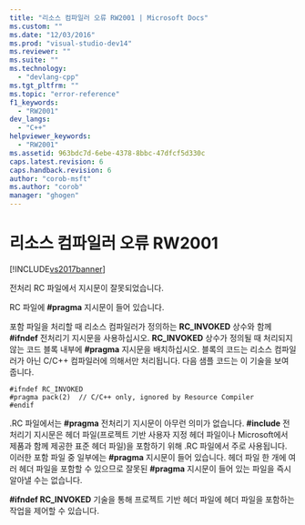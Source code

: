 ```yaml
---
title: "리소스 컴파일러 오류 RW2001 | Microsoft Docs"
ms.custom: ""
ms.date: "12/03/2016"
ms.prod: "visual-studio-dev14"
ms.reviewer: ""
ms.suite: ""
ms.technology: 
  - "devlang-cpp"
ms.tgt_pltfrm: ""
ms.topic: "error-reference"
f1_keywords: 
  - "RW2001"
dev_langs: 
  - "C++"
helpviewer_keywords: 
  - "RW2001"
ms.assetid: 963bdc7d-6ebe-4378-8bbc-47dfcf5d330c
caps.latest.revision: 6
caps.handback.revision: 6
author: "corob-msft"
ms.author: "corob"
manager: "ghogen"
---
```

# 리소스 컴파일러 오류 RW2001
[!INCLUDE[vs2017banner](../../assembler/inline/includes/vs2017banner.md)]

전처리 RC 파일에서 지시문이 잘못되었습니다.  
  
 RC 파일에 **\#pragma** 지시문이 들어 있습니다.  
  
 포함 파일을 처리할 때 리소스 컴파일러가 정의하는 **RC\_INVOKED** 상수와 함께 **\#ifndef** 전처리기 지시문을 사용하십시오.  **RC\_INVOKED** 상수가 정의될 때 처리되지 않는 코드 블록 내부에 **\#pragma** 지시문을 배치하십시오.  블록의 코드는 리소스 컴파일러가 아닌 C\/C\+\+ 컴파일러에 의해서만 처리됩니다.  다음 샘플 코드는 이 기술을 보여 줍니다.  
  
```  
#ifndef RC_INVOKED  
#pragma pack(2)  // C/C++ only, ignored by Resource Compiler  
#endif  
```  
  
 .RC 파일에서는 **\#pragma** 전처리기 지시문이 아무런 의미가 없습니다.   **\#include** 전처리기 지시문은 헤더 파일\(프로젝트 기반 사용자 지정 헤더 파일이나 Microsoft에서 제품과 함께 제공한 표준 헤더 파일\)을 포함하기 위해 .RC 파일에서 주로 사용됩니다.  이러한 포함 파일 중 일부에는 **\#pragma** 지시문이 들어 있습니다.  헤더 파일 한 개에 여러 헤더 파일을 포함할 수 있으므로 잘못된 **\#pragma** 지시문이 들어 있는 파일을 즉시 알아낼 수는 없습니다.  
  
 **\#ifndef RC\_INVOKED** 기술을 통해 프로젝트 기반 헤더 파일에 헤더 파일을 포함하는 작업을 제어할 수 있습니다.